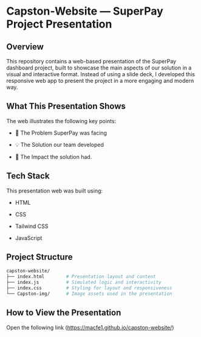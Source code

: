 # Capston‑Website — SuperPay Project Presentation

## Overview

This repository contains a web-based presentation of the SuperPay dashboard project, built to showcase the main aspects of our solution in a visual and interactive format. Instead of using a slide deck, I developed this responsive web app to present the project in a more engaging and modern way.

## What This Presentation Shows

The web illustrates the following key points:

- 🧩 The Problem SuperPay was facing

- 💡 The Solution our team developed

- 🚀 The Impact the solution had.


## Tech Stack

This presentation web was built using:

- HTML

- CSS

- Tailwind CSS

- JavaScript


## Project Structure

```bash
capston-website/
├── index.html        # Presentation layout and content
├── index.js          # Simulated logic and interactivity
├── index.css         # Styling for layout and responsiveness
└── Capston-img/      # Image assets used in the presentation
```

## How to View the Presentation

Open the following link
(https://macfe1.github.io/capston-website/)
